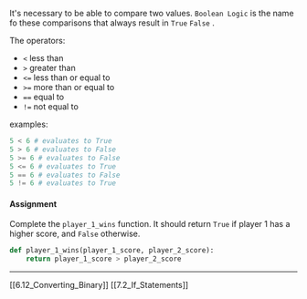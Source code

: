 It's necessary to be able to compare two values.
`Boolean Logic` is the name fo these comparisons that always result in `True` `False` .

The operators:

- `<` less than
- `>` greater than
- `<=`  less than or equal to
- `>=` more than or equal to
- `==` equal to
- `!=` not equal to

examples:

``` python
5 < 6 # evaluates to True
5 > 6 # evaluates to False
5 >= 6 # evaluates to False
5 <= 6 # evaluates to True
5 == 6 # evaluates to False
5 != 6 # evaluates to True
```

#### Assignment 
Complete the `player_1_wins` function.
It should return `True` if player 1 has a higher score, and `False` otherwise.

``` python
def player_1_wins(player_1_score, player_2_score):
    return player_1_score > player_2_score
```

---
[[6.12_Converting_Binary]]
[[7.2_If_Statements]]
